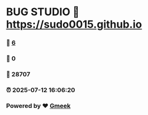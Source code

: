 # BUG STUDIO :link: https://sudo0015.github.io 
### :page_facing_up: [6](https://sudo0015.github.io/tag.html) 
### :speech_balloon: 0 
### :hibiscus: 28707 
### :alarm_clock: 2025-07-12 16:06:20 
### Powered by :heart: [Gmeek](https://github.com/Meekdai/Gmeek)
